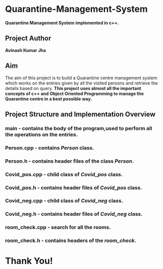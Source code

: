 # Quarantine-Management-System
**Quarantine Management System implemented in c++.**

## Project Author
**Avinash Kumar Jha**

## **Aim**
The aim of this project is to build a Quarantine centre management system  which works on the entries given by all the visited persons and retrieve the details based on query.
**This project uses almost all the important concepts of c++ and Object Oriented Programming to manage the Quarantine centre in a best possible way.**

## Project Structure and Implementation Overview ##

### main - contains the body of the program,used to perform all the operations on the entries.
### Person.cpp - contains *Person* class.
### Person.h - contains header files of the class *Person*.
### Covid_pos.cpp - child class of *Covid_pos* class.
### Covid_pos.h - contains header files of *Covid_pos* class.
### Covid_neg.cpp - child class of *Covid_neg* class.
### Covid_neg.h - contains header files of *Covid_neg* class.
### room_check.cpp - search for all the rooms.
### room_check.h - contains headers of the *room_check*.

# Thank You!


